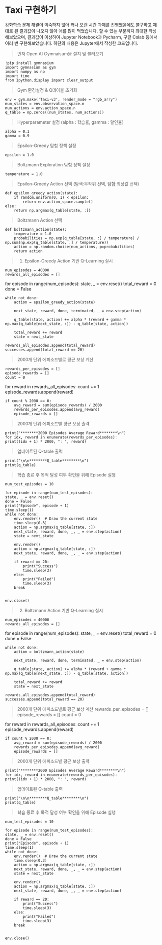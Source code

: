 # Taxi 구현하기

강화학습 문제 해결이 익숙하지 않아 꽤나 오랜 시간 과제를 진행했음에도 불구하고 제대로 된 결과값이 나오지 않아 애를 많이 먹었습니다. 할 수 있는 부분까지 최대한 작성해보았으며, 결과값이 이상하여 Jupyter Notebook과 Pycharm, 구글 Colab 등에서 여러 번 구현해보았습니다. 하단의 내용은 Jupyter에서 작성한 코드입니다.

> 먼저 Open AI Gymnaisum을 설치 및 불러오기

    !pip install gymnasium
    import gymnasium as gym
    import numpy as np
    import time
    from Ipython.display import clear_output


> Gym 환경설정 & Q테이블 초기화

    env = gym.make('Taxi-v3', render_mode = "rgb_arry")
    num_states = env.observation_space.n
    num_actions = env.action_space.n
    q_table = np.zeros((num_states, num_actions))

> Hyperparameter 설정 (alpha : 학습률, gamma : 할인율)
> 
    alpha = 0.1 
    gamma = 0.9

> Epsilon-Greedy 탐험 정책 설정

    epsilon = 1.0

> Boltzmann Exploration 탐험 정책 설정

    temperature = 1.0 

> Epsilon-Greedy Action 선택 (탐색:무작위 선택, 탐험:최상값 선택)

    def epsilon_greedy_action(state):
        if random.uniform(0, 1) < epsilon:
            return env.action_space.sample() 
    else:
        return np.argmax(q_table[state, :])  

> Boltzmann Action 선택

    def boltzmann_action(state):
        temperature = 1.0  
        probabilities = np.exp(q_table[state, :] / temperature) / np.sum(np.exp(q_table[state, :] / temperature))
        action = np.random.choice(num_actions, p=probabilities)
        return action

> 1) Epsilon-Greedy Action 기반 Q-Learning 실시

    num_episodes = 40000
    rewards_all_episodes = []

for episode in range(num_episodes):
    state, _ = env.reset()
    total_reward = 0
    done = False
    
    while not done:
        action = epsilon_greedy_action(state)  
        
        next_state, reward, done, terminated, _ = env.step(action)
        
        q_table[state, action] += alpha * (reward + gamma * np.max(q_table[next_state, :]) - q_table[state, action])
        
        total_reward += reward
        state = next_state
    
    rewards_all_episodes.append(total_reward)
    successes.append(total_reward == 20)

> 2000개 단위 에피소드별로 평균 보상 계산

    rewards_per_episodes = []
    episode_rewards = []
    count = 0

for reward in rewards_all_episodes:
    count += 1
    episode_rewards.append(reward)
    
    if count % 2000 == 0:
        avg_reward = sum(episode_rewards) / 2000
        rewards_per_episodes.append(avg_reward)
        episode_rewards = []


> 2000개 단위 에피소드별 평균 보상 출력

    print("********2000 Episodes Average Reward********\n")
    for idx, reward in enumerate(rewards_per_episodes):
    print((idx + 1) * 2000, ": ", reward)

> 업데이트된 Q-table 출력

    print("\n\n********Q_table********\n")
    print(q_table)

> 학습 종료 후 목적 달성 여부 확인을 위해 Episode 실행

    num_test_episodes = 10

    for episode in range(num_test_episodes):
    state, _ = env.reset()
    done = False
    print("Episode", episode + 1)
    time.sleep(1)
    while not done:
        env.render()  # Draw the current state
        time.sleep(0.3)
        action = np.argmax(q_table[state, :])  
        next_state, reward, done, _, _ = env.step(action)
        state = next_state
        
        env.render() 
        action = np.argmax(q_table[state, :])  
        next_state, reward, done, _, _ = env.step(action)
        
        if reward == 20:
            print("Success")
            time.sleep(3)
        else:
            print("Failed")
            time.sleep(3)
        break
        
        
    env.close()


> 2) Boltzmann Action 기반 Q-Learning 실시

    num_episodes = 40000
    rewards_all_episodes = []

for episode in range(num_episodes):
    state, _ = env.reset()
    total_reward = 0
    done = False
    
    while not done:
        action = boltzmann_action(state) 
        
        next_state, reward, done, terminated, _ = env.step(action)
        
        q_table[state, action] += alpha * (reward + gamma * np.max(q_table[next_state, :]) - q_table[state, action])
        
        total_reward += reward
        state = next_state
    
    rewards_all_episodes.append(total_reward)
    successes.append(total_reward == 20)

> 2000개 단위 에피소드별로 평균 보상 계산
    rewards_per_episodes = []
    episode_rewards = []
    count = 0

for reward in rewards_all_episodes:
    count += 1
    episode_rewards.append(reward)
    
    if count % 2000 == 0:
        avg_reward = sum(episode_rewards) / 2000
        rewards_per_episodes.append(avg_reward)
        episode_rewards = []

> 2000개 단위 에피소드별 평균 보상 출력

    print("********2000 Episodes Average Reward********\n")
    for idx, reward in enumerate(rewards_per_episodes):
    print((idx + 1) * 2000, ": ", reward)

> 업데이트된 Q-table 출력

    print("\n\n********Q_table********\n")
    print(q_table)

> 학습 종료 후 목적 달성 여부 확인을 위해 Episode 실행

    num_test_episodes = 10

    for episode in range(num_test_episodes):
    state, _ = env.reset()
    done = False
    print("Episode", episode + 1)
    time.sleep(1)
    while not done:
        env.render()  # Draw the current state
        time.sleep(0.3)
        action = np.argmax(q_table[state, :])  
        next_state, reward, done, _, _ = env.step(action)
        state = next_state
        
        env.render() 
        action = np.argmax(q_table[state, :])  
        next_state, reward, done, _, _ = env.step(action)
        
        if reward == 20:
            print("Success")
            time.sleep(3)
        else:
            print("Failed")
            time.sleep(3)
        break
        
        
    env.close()
